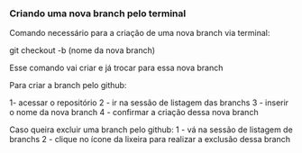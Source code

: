 ### Criando uma nova branch pelo terminal

Comando necessário para a criação de uma nova branch via terminal:

git checkout -b (nome da nova branch)

Esse comando vai criar e já trocar para essa nova branch

Para criar a branch pelo github:

1- acessar o repositório
2 - ir na sessão de listagem das branchs
3 - inserir o nome da nova branch 
4 - confirmar a criação dessa nova branch


Caso queira excluir uma branch pelo github:
1 - vá na sessão de listagem de branchs
2 - clique no ícone da lixeira para realizar a exclusão dessa branch

